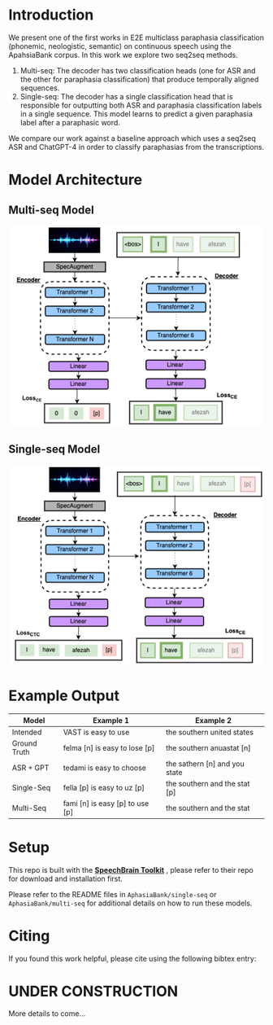 # Introduction
We present one of the first works in E2E multiclass paraphasia classification (phonemic, neologistic, semantic) on continuous speech using the ApahsiaBank corpus. In this work we explore two seq2seq methods.
1. Multi-seq: The decoder has two classification heads (one for ASR and the other for paraphasia classification) that produce temporally aligned sequences.
2. Single-seq: The decoder has a single classification head that is responsible for outputting both ASR and paraphasia classification labels in a single sequence. This model learns to predict a given paraphasia label after a paraphasic word.

We compare our work against a baseline approach which uses a seq2seq ASR and ChatGPT-4 in order to classify paraphasias from the transcriptions.
<!-- For more details, please refer to our [paper](https://arxiv.org/abs/2312.10518). -->

# Model Architecture
## Multi-seq Model
![Multi-seq Model](media/multi-seq.png)
## Single-seq Model
![Single-seq Model](media/single-seq.png)

# Example Output
| Model       | Example 1                         | Example 2                         |
|-------------|-----------------------------------|-----------------------------------|
| Intended    | VAST is easy to use               | the southern united states        |
| Ground Truth| felma [n]  is  easy  to  lose [p] | the southern anuastat [n]         |
| ASR + GPT   | tedami is easy to choose          | the sathern [n] and you state     |
| Single-Seq  | fella [p]  is  easy  to   uz [p]  | the southern and the stat [p]     |
| Multi-Seq   | fami [n] is easy [p] to use [p]   | the southern and the stat         |

# Setup
This repo is built with the **[SpeechBrain Toolkit](https://github.com/speechbrain/speechbrain)** , please refer to their repo for download and installation first.


Please refer to the README files in `AphasiaBank/single-seq` or `AphasiaBank/multi-seq` for additional details on how to run these models.

# Citing
If you found this work helpful, please cite using the following bibtex entry:


# UNDER CONSTRUCTION
More details to come...

